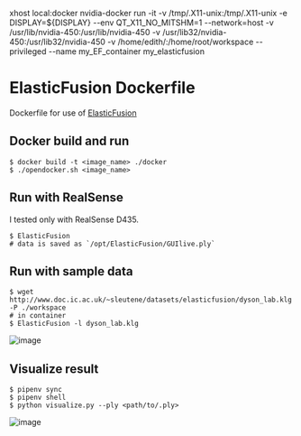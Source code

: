 xhost local:docker
nvidia-docker run -it -v /tmp/.X11-unix:/tmp/.X11-unix -e DISPLAY=${DISPLAY} --env QT_X11_NO_MITSHM=1 --network=host -v /usr/lib/nvidia-450:/usr/lib/nvidia-450 -v /usr/lib32/nvidia-450:/usr/lib32/nvidia-450 -v /home/edith/:/home/root/workspace --privileged --name my_EF_container my_elasticfusion


# ElasticFusion Dockerfile
Dockerfile for use of [ElasticFusion](https://github.com/mp3guy/ElasticFusion)

## Docker build and run

```terminal
$ docker build -t <image_name> ./docker
$ ./opendocker.sh <image_name>
```

## Run with RealSense

I tested only with RealSense D435.

```terminal
$ ElasticFusion
# data is saved as `/opt/ElasticFusion/GUIlive.ply`
```

## Run with sample data

```terminal
$ wget http://www.doc.ic.ac.uk/~sleutene/datasets/elasticfusion/dyson_lab.klg -P ./workspace
# in container
$ ElasticFusion -l dyson_lab.klg
```

![image](https://user-images.githubusercontent.com/25898373/70848804-1d25fa80-1eba-11ea-92c3-2295a08984d8.png)

## Visualize result

```terminal
$ pipenv sync
$ pipenv shell
$ python visualize.py --ply <path/to/.ply>
```

![image](https://user-images.githubusercontent.com/25898373/70864791-f7235780-1f98-11ea-8367-738205205726.png)
